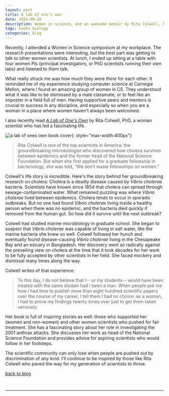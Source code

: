 ```yaml
---
layout: post
title: A lab of one's own
date: 2024-09-20
description: Women in science, and an awesome memoir by Rita Colwell, PhD
tags: books biology
categories: blog
---
```


Recently, I attended a Women in Science symposium at my workplace. The research presentations were interesting, but the best part was getting to talk to other women scientists. At lunch, I ended up sitting at a table with four women PIs (principal investigators, or PhD scientists running their own labs) and listened to them talk.

What really struck me was how much they were *there* for each other. It reminded me of my experience studying computer science at Carnegie Mellon, where I found an amazing group of women in CS. They understood what it was like to be dismissed by a male classmate, or to feel like an imposter in a field full of men. Having supportive peers and mentors is crucial to success in any discipline, and especially so when you are a woman in a place where women haven't always been welcomed.

I also recently read [*A Lab of One's Own*](https://www.simonandschuster.com/books/A-Lab-of-Ones-Own/Rita-Colwell/9781501181290) by Rita Colwell, PhD, a woman scientist who has led a fascinating life.

![a lab of ones own book cover](../../../assets/img/2024-09-20/a-lab-of-ones-own.jpg){: style="max-width:400px"}

> Rita Colwell is one of the top scientists in America: the groundbreaking microbiologist who discovered how cholera survives between epidemics and the former head of the National Science Foundation. But when she first applied for a graduate fellowship in bacteriology, she was told, “We don’t waste fellowships on women.”

Colwell's life story is incredible. Here's the story behind her groundbreaking research on cholera: Cholera is a deadly disease caused by *Vibrio cholerae* bacteria. Scientists have known since 1854 that cholera can spread through sewage-contaminated water. What remained puzzling was where *Vibrio cholerae* lived between epidemics. Cholera tends to occur in sporadic outbreaks. But no one had found *Vibrio cholerae* living inside a healthy person when there was no epidemic, and the bacteria died quickly if removed from the human gut. So how did it survive until the next outbreak?

Colwell had studied marine microbiology in graduate school. She began to suspect that *Vibrio cholerae* was capable of living in salt water, like the marine bacteria she knew so well. Colwell followed her hunch and eventually found disease-causing *Vibrio cholerae* living in the Chesapeake Bay and an estuary in Bangladesh. Her discovery went so radically against the prevailing view on cholera at the time that it took decades for her work to be fully accepted by other scientists in her field. She faced mockery and dismissal many times along the way.

Colwell writes of that experience:

>To this day, I do not believe that I-- or my students-- would have been treated with the same disdain had I been a man. When people ask me how I had time to publish more than eight hundred scientific papers over the course of my career, I tell them I had no choice: as a woman, I had to prove my findings twenty times over just to get them taken seriously.

Her book is full of inspiring stories as well: those who supported her (women and non-women) and other women scientists who pushed for fair treatment. She has a fascinating story about her role in investigating the 2001 anthrax attacks. She discusses her work as head of the National Science Foundation and provides advice for aspiring scientists who would follow in her footsteps.

The scientific community can only lose when people are pushed out by discrimination of *any* kind. I'll continue to be inspired by those like Rita Colwell who paved the way for my generation of scientists to thrive.



[back to blog](../../)

&nbsp;
&nbsp;
&nbsp;

***